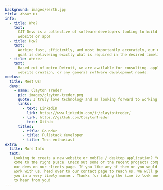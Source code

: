 ```yaml
---
background: images/earth.jpg
title: About Us
info:
  - title: Who?
    text:
      CJT Devs is a collective of software developers looking to build your next
      website or app!
  - title: How?
    text:
      Working fast, efficiently, and most importantly accurately, our ultimate
      goal is delivering exactly what is required in the desired timeline.
  - title: Where?
    text:
      Based out of metro Detroit, we are available for consulting, application /
      website creation, or any general software development needs.
meetus:
  title: Meet Us!
  devs:
    - name: Clayton Treder
      pic: images/clayton-treder.png
      quote: I truly love technology and am looking forward to working with you!
      links:
        - text: LinkedIn
          link: https://www.linkedin.com/in/claytontreder/
        - link: https://github.com/ClaytonTreder
          text: Github
      titles:
        - title: Founder
        - title: Fullstack developer
        - title: Tech enthusiast
extra:
  title: More Info
  text:
    Looking to create a new website or mobile / desktop application? You have
    come to the right place. Check out some of the recent projects completed by
    our devs on our clients page. If you like any of them or you would like to
    work with us, head over to our contact page to reach us. We will get back to
    you in a very timely manner. Thanks for taking the time to look and we hope
    to hear from you!
---
```

